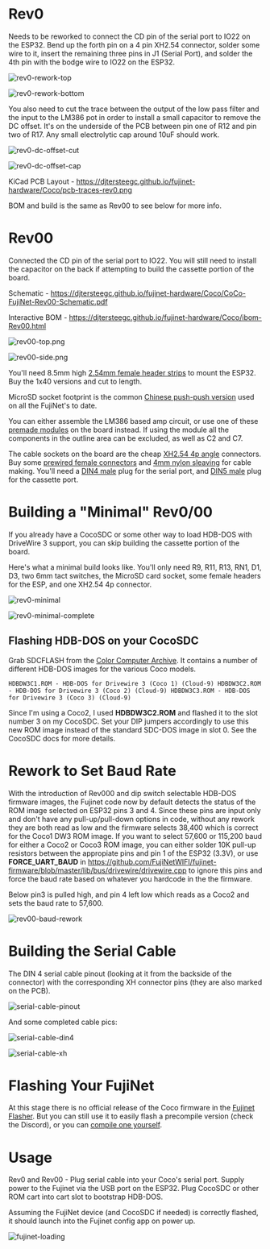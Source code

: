 # Rev0

Needs to be reworked to connect the CD pin of the serial port to IO22 on the ESP32.  Bend up the forth pin on a 4 pin XH2.54 connector, solder some wire to it, insert the remaining three pins in J1 (Serial Port), and solder the 4th pin with the bodge wire to IO22 on the ESP32.

![rev0-rework-top](../../../docs/Coco/rev0-rework-top.jpg)

![rev0-rework-bottom](../../../docs/Coco/rev0-rework-bottom.jpg)

You also need to cut the trace between the output of the low pass filter and the input to the LM386 pot in order to install a small capacitor to remove the DC offset.  It's on the underside of the PCB between pin one of R12 and pin two of R17.  Any small electrolytic cap around 10uF should work.

![rev0-dc-offset-cut](../../../docs/Coco/rev0-dc-offset-cut.jpg)

![rev0-dc-offset-cap](../../../docs/Coco/rev0-dc-offset-cap.jpg)

KiCad PCB Layout - https://djtersteegc.github.io/fujinet-hardware/Coco/pcb-traces-rev0.png

BOM and build is the same as Rev00 to see below for more info.

# Rev00

Connected the CD pin of the serial port to IO22.  You will still need to install the capacitor on the back if attempting to build the cassette portion of the board.

Schematic - https://djtersteegc.github.io/fujinet-hardware/Coco/CoCo-FujiNet-Rev00-Schematic.pdf

Interactive BOM - https://djtersteegc.github.io/fujinet-hardware/Coco/ibom-Rev00.html

![rev00-top.png](../../../docs/Coco/rev00-top.png)

![rev00-side.png](../../../docs/Coco/rev00-side.png)

You'll need 8.5mm high [2.54mm female header strips](https://www.aliexpress.us/item/2251832416528370.html) to mount the ESP32.  Buy the 1x40 versions and cut to length.

MicroSD socket footprint is the common [Chinese push-push version](https://www.aliexpress.us/item/2251832613969983.html) used on all the FujiNet's to date.

You can either assemble the LM386 based amp circuit, or use one of these [premade modules](https://www.aliexpress.us/item/3256805809816872.html) on the board instead. If using the module all the components in the outline area can be excluded, as well as C2 and C7.

The cable sockets on the board are the cheap [XH2.54 4p angle](https://www.aliexpress.us/item/2251832735749189.html) connectors.   Buy some [prewired female connectors](https://www.aliexpress.us/item/2255801048702387.html) and [4mm nylon sleaving](https://www.aliexpress.us/item/2251832733475111.html) for cable making.  You'll need a [DIN4 male](https://www.aliexpress.us/item/3256804124853512.html) plug for the serial port, and [DIN5 male](https://www.aliexpress.us/item/3256804124853512.html) plug for the cassette port.

# Building a "Minimal" Rev0/00

If you already have a CocoSDC or some other way to load HDB-DOS with DriveWire 3 support, you can skip building the cassette  portion of the board.

Here's what a minimal build looks like.  You'll only need R9, R11, R13, RN1, D1, D3, two 6mm tact switches, the MicroSD card socket, some female headers for the ESP, and one XH2.54 4p connector.

![rev0-minimal](../../../docs/Coco/rev0-minimal.jpg)

![rev0-minimal-complete](../../../docs/Coco/rev0-minimal-complete.jpg)

## Flashing HDB-DOS on your CocoSDC

Grab SDCFLASH from the [Color Computer Archive](https://colorcomputerarchive.com/search?q=SDCFLASH). It contains a number of different HDB-DOS images for the various Coco models.

`HDBDW3C1.ROM - HDB-DOS for Drivewire 3 (Coco 1) (Cloud-9)
HDBDW3C2.ROM - HDB-DOS for Drivewire 3 (Coco 2) (Cloud-9)
HDBDW3C3.ROM - HDB-DOS for Drivewire 3 (Coco 3) (Cloud-9)`

Since I'm using a Coco2, I used **HDBDW3C2.ROM** and flashed it to the slot number 3 on my CocoSDC.  Set your DIP jumpers accordingly to use this new ROM image instead of the standard SDC-DOS image in slot 0. See the CocoSDC docs for more details.

# Rework to Set Baud Rate

With the introduction of Rev000 and dip switch selectable HDB-DOS firmware images, the Fujinet code now by default detects the status of the ROM image selected on ESP32 pins 3 and 4.  Since these pins are input only and don't have any pull-up/pull-down options in code, without any rework they are both read as low and the firmware selects 38,400 which is correct for the Coco1 DW3 ROM image.  If you want to select 57,600 or 115,200 baud for either a Coco2 or Coco3 ROM image, you can either solder 10K pull-up resistors between the appropiate pins and pin 1 of the ESP32 (3.3V), or use **FORCE_UART_BAUD** in https://github.com/FujiNetWIFI/fujinet-firmware/blob/master/lib/bus/drivewire/drivewire.cpp to ignore this pins and force the baud rate based on whatever you hardcode in the the firmware.

Below pin3  is pulled high, and pin 4 left low which reads as a Coco2 and sets the baud rate to 57,600.

![rev00-baud-rework](../../../docs/Coco/rev00-baud-rework.jpg)

# Building the Serial Cable

The DIN 4 serial cable pinout (looking at it from the backside of the connector) with the corresponding XH connector pins (they are also marked on the PCB).

![serial-cable-pinout](../../../docs/Coco/serial-cable-pinout.png)

And some completed cable pics:

![serial-cable-din4](../../../docs/Coco/serial-cable-din4.jpg)

![serial-cable-xh](../../../docs/Coco/serial-cable-xh.jpg)

# Flashing Your FujiNet

At this stage there is no official release of the Coco firmware in the [Fujinet Flasher](https://fujinet.online/download/).  But you can still use it to easily flash a precompile version (check the Discord), or you can [compile one yourself](https://github.com/FujiNetWIFI/fujinet-firmware/wiki/Board-Bring-Up-Software).

# Usage

Rev0 and Rev00 - Plug serial cable into your Coco's serial port. Supply power to the Fujinet via the USB port on the ESP32. Plug CocoSDC or other ROM cart into cart slot to bootstrap HDB-DOS.

Assuming the FujiNet device (and CocoSDC if needed) is correctly flashed, it should launch into the Fujinet config app on power up.

![fujinet-loading](../../../docs/Coco/fujinet-loading.jpg)

